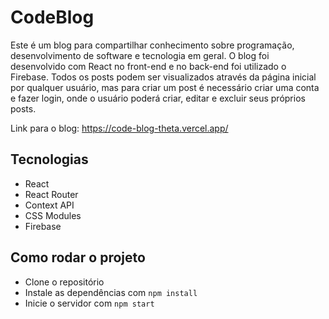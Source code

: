 # CodeBlog

Este é um blog para compartilhar conhecimento sobre programação, desenvolvimento de software e tecnologia em geral. O blog foi desenvolvido com React no front-end e no back-end foi utilizado o Firebase. Todos os posts podem ser visualizados através da página inicial por qualquer usuário, mas para criar um post é necessário criar uma conta e fazer login, onde o usuário poderá criar, editar e excluir seus próprios posts.

Link para o blog: https://code-blog-theta.vercel.app/

## Tecnologias

- React
- React Router
- Context API
- CSS Modules
- Firebase

## Como rodar o projeto

- Clone o repositório
- Instale as dependências com `npm install`
- Inicie o servidor com `npm start`
